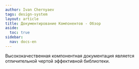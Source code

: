 ```yaml
---
author: Ivan Chernyaev
tags: design-system
layout: article
title: Документирование Компонентов - Обзор
aside:
  toc: true
sidebar:
  nav: docs-en
---
```


Высококачественная компонентная документация является отличительной чертой эффективной библиотеки. 
